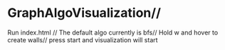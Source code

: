 # GraphAlgoVisualization//
Run index.html //
The default algo currently is bfs//
Hold w and hover to create walls//
press start and visualization will start
